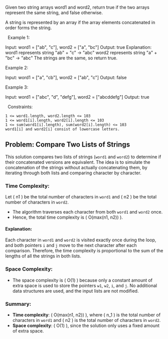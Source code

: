 Given two string arrays word1 and word2, return true if the two arrays represent the same string, and false otherwise.

A string is represented by an array if the array elements concatenated in order forms the string.

 
Example 1:

Input: word1 = ["ab", "c"], word2 = ["a", "bc"]
Output: true
Explanation:
word1 represents string "ab" + "c" -> "abc"
word2 represents string "a" + "bc" -> "abc"
The strings are the same, so return true.

Example 2:

Input: word1 = ["a", "cb"], word2 = ["ab", "c"]
Output: false


Example 3:

Input: word1  = ["abc", "d", "defg"], word2 = ["abcddefg"]
Output: true


 
Constraints:


	1 <= word1.length, word2.length <= 103
	1 <= word1[i].length, word2[i].length <= 103
	1 <= sum(word1[i].length), sum(word2[i].length) <= 103
	word1[i] and word2[i] consist of lowercase letters.


## Problem: Compare Two Lists of Strings

This solution compares two lists of strings (`word1` and `word2`) to determine if their concatenated versions are equivalent. The idea is to simulate the concatenation of the strings without actually concatenating them, by iterating through both lists and comparing character by character.

### Time Complexity:
Let \( n1 \) be the total number of characters in `word1` and \( n2 \) be the total number of characters in `word2`.

- The algorithm traverses each character from both `word1` and `word2` once.
- Hence, the total time complexity is \( O(max(n1, n2)) \).

#### Explanation:
Each character in `word1` and `word2` is visited exactly once during the loop, and both pointers `i` and `j` move to the next character after each comparison. Therefore, the time complexity is proportional to the sum of the lengths of all the strings in both lists.

### Space Complexity:
- The space complexity is \( O(1) \) because only a constant amount of extra space is used to store the pointers `w1`, `w2`, `i`, and `j`. No additional data structures are used, and the input lists are not modified.

### Summary:
- **Time complexity**: \( O(max(n1, n2)) \), where \( n_1 \) is the total number of characters in `word1` and \( n2 \) is the total number of characters in `word2`.
- **Space complexity**: \( O(1) \), since the solution only uses a fixed amount of extra space.
